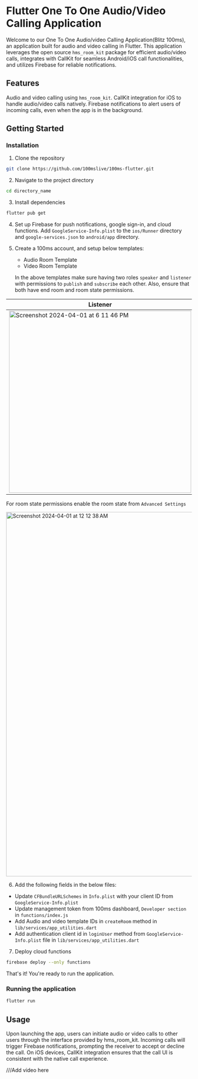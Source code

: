 # Flutter One To One Audio/Video Calling Application

Welcome to our One To One Audio/video Calling Application(Blitz 100ms), an application built for audio and video calling in Flutter. This application leverages the open source `hms_room_kit` package for efficient audio/video calls, integrates with CallKit for seamless Android/iOS call functionalities, and utilizes Firebase for reliable notifications.

## Features
Audio and video calling using `hms_room_kit`.
CallKit integration for iOS to handle audio/video calls natively.
Firebase notifications to alert users of incoming calls, even when the app is in the background.

## Getting Started

### Installation

1. Clone the repository

```bash
git clone https://github.com/100mslive/100ms-flutter.git
```

2. Navigate to the project directory

```bash
cd directory_name
```

3. Install dependencies

```bash
flutter pub get
```

4. Set up Firebase for push notifications, google sign-in, and cloud functions. Add `GoogleService-Info.plist` to the `ios/Runner` directory and `google-services.json` to `android/app` directory.

5. Create a 100ms account, and setup below templates:

    - Audio Room Template 
    - Video Room Template

    In the above templates make sure having two roles `speaker` and `listener` with permissions to `publish` and `subscribe` each other. Also, ensure that both have end room and room state permissions.

| Listener | Speaker |
|----------|---------|
|  <img width="494" alt="Screenshot 2024-04-01 at 6 11 46 PM" src="https://github.com/100mslive/100ms-flutter/assets/93931528/c3cfaa68-1872-44a5-91fe-37af8a7232ca"> | <img width="494" alt="Screenshot 2024-04-01 at 6 12 03 PM" src="https://github.com/100mslive/100ms-flutter/assets/93931528/90f24e52-a83c-488f-b753-9bc9bc47ba0f"> |

For room state permissions enable the room state from `Advanced Settings`


<img width="989" alt="Screenshot 2024-04-01 at 12 12 38 AM" src="https://github.com/100mslive/100ms-flutter/assets/93931528/cde6f46e-bc5b-4c06-bc08-edc461871b04">


6. Add the following fields in the below files:

  - Update `CFBundleURLSchemes` in `Info.plist` with your client ID from `GoogleService-Info.plist`
  - Update management token from 100ms dashboard, `Developer section` in `functions/index.js`
  - Add Audio and video template IDs in `createRoom` method in `lib/services/app_utilities.dart`
  - Add authentication client id in `loginUser` method from `GoogleService-Info.plist` file in `lib/services/app_utilities.dart`

7. Deploy cloud functions

```bash
firebase deploy --only functions
```

That's it! You're ready to run the application.

### Running the application

```bash
flutter run
```

## Usage

Upon launching the app, users can initiate audio or video calls to other users through the interface provided by hms_room_kit. Incoming calls will trigger Firebase notifications, prompting the receiver to accept or decline the call. On iOS devices, CallKit integration ensures that the call UI is consistent with the native call experience.

///Add video here
